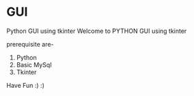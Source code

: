 # GUI
Python GUI using tkinter
 Welcome to PYTHON GUI using tkinter

prerequisite are-
1) Python
2) Basic MySql
3) Tkinter


Have Fun :) :)
